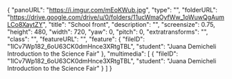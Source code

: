 {
      "panoURL": "https://i.imgur.com/mEoKWub.jpg",
      "type": "",
      "folderURL": "https://drive.google.com/drive/u/0/folders/11ucWmaOyfWw_1oWuwQgAumLCo8XaytZY",
      "title": "School front",
      "description": "",
      "screensize": 0.75,
      "height": 480,
      "width": 720,
      "yaw": 0,
      "pitch": 0,
      "extratransforms": "",
      "class": "",
      "featureURL": "",
      "feature": {
         "fileID": "1lCv7Wp182_6oU63CK0dmHnce3XRtgTBL",
         "student": "Juana Demicheli Introduction to the Science Fair"
      },
      "multimedia": [
         {
            "fileID": "1lCv7Wp182_6oU63CK0dmHnce3XRtgTBL",
            "student": "Juana Demicheli Introduction to the Science Fair"
         }
      ]
   }